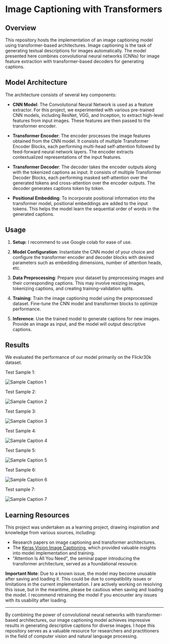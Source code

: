 # Image Captioning with Transformers

## Overview

This repository hosts the implementation of an image captioning model using transformer-based architectures. Image captioning is the task of generating textual descriptions for images automatically. The model presented here combines convolutional neural networks (CNNs) for image feature extraction with transformer-based decoders for generating captions.

## Model Architecture

The architecture consists of several key components:

- **CNN Model**: The Convolutional Neural Network is used as a feature extractor. For this project, we experimented with various pre-trained CNN models, including ResNet, VGG, and Inception, to extract high-level features from input images. These features are then passed to the transformer encoder.

- **Transformer Encoder**: The encoder processes the image features obtained from the CNN model. It consists of multiple Transformer Encoder Blocks, each performing multi-head self-attention followed by feed-forward neural network layers. The encoder extracts contextualized representations of the input features.

- **Transformer Decoder**: The decoder takes the encoder outputs along with the tokenized captions as input. It consists of multiple Transformer Decoder Blocks, each performing masked self-attention over the generated tokens and cross-attention over the encoder outputs. The decoder generates captions token by token.

- **Positional Embedding**: To incorporate positional information into the transformer model, positional embeddings are added to the input tokens. This helps the model learn the sequential order of words in the generated captions.

## Usage

1. **Setup**: I recommend to use Google colab for ease of use.

2. **Model Configuration**: Instantiate the CNN model of your choice and configure the transformer encoder and decoder blocks with desired parameters such as embedding dimensions, number of attention heads, etc.

3. **Data Preprocessing**: Prepare your dataset by preprocessing images and their corresponding captions. This may involve resizing images, tokenizing captions, and creating training-validation splits.

4. **Training**: Train the image captioning model using the preprocessed dataset. Fine-tune the CNN model and transformer blocks to optimize performance.

5. **Inference**: Use the trained model to generate captions for new images. Provide an image as input, and the model will output descriptive captions.

## Results

We evaluated the performance of our model primarily on the Flickr30k dataset.

Test Sample 1:

![Sample Caption 1](/results_sc/Screenshot%202023-12-17%20085648.png)

Test Sample 2:

![Sample Caption 2](/results_sc/Screenshot%202023-12-17%20085822.png)

Test Sample 3:

![Sample Caption 3](/results_sc/Screenshot%202023-12-17%20090132.png)

Test Sample 4:

![Sample Caption 4](/results_sc/Screenshot%202023-12-17%20092027.png)

Test Sample 5:

![Sample Caption 5](/results_sc/Screenshot%202023-12-17%20092101.png)

Test Sample 6:

![Sample Caption 6](/results_sc/Screenshot%202023-12-17%20092200.png)

Test sample 7:

![Sample Caption 7](/results_sc/Screenshot%202023-12-17%20093116.png)


## Learning Resources

This project was undertaken as a learning project, drawing inspiration and knowledge from various sources, including:

- Research papers on image captioning and transformer architectures.
- The [Keras Vision Image Captioning](https://keras.io/examples/vision/image_captioning/), which provided valuable insights into model implementation and training.
- "Attention Is All You Need", the seminal paper introducing the transformer architecture, served as a foundational resource.


**Important Note**: Due to a known issue, the model may become unusable after saving and loading it. This could be due to compatibility issues or limitations in the current implementation. I are actively working on resolving this issue, but in the meantime, please be cautious when saving and loading the model. I recommend retraining the model if you encounter any issues with its usability after loading.


---

By combining the power of convolutional neural networks with transformer-based architectures, our image captioning model achieves impressive results in generating descriptive captions for diverse images. I hope this repository serves as a valuable resource for researchers and practitioners in the field of computer vision and natural language processing.
